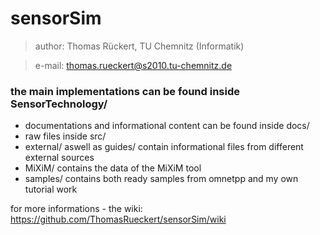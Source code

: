 sensorSim
=========

>author: Thomas Rückert, TU Chemnitz (Informatik)

>e-mail: thomas.rueckert@s2010.tu-chemnitz.de

### the main implementations can be found inside SensorTechnology/

* documentations and informational content can be found inside docs/
 * raw files inside src/
 * external/ aswell as guides/ contain informational files from different external sources 
* MiXiM/ contains the data of the MiXiM tool
* samples/ contains both ready samples from omnetpp and my own tutorial work

for more informations - the wiki: https://github.com/ThomasRueckert/sensorSim/wiki
